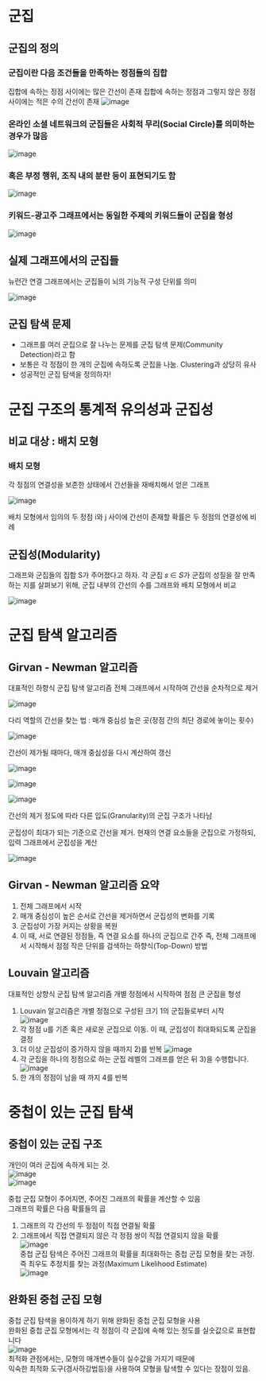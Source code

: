 # 군집
## 군집의 정의
### 군집이란 다음 조건들을 만족하는 정점들의 집합
집합에 속하는 정점 사이에는 많은 간선이 존재
집합에 속하는 정점과 그렇지 않은 정점 사이에는 적은 수의 간선이 존재 
![image](https://user-images.githubusercontent.com/43736669/108930336-1df31880-7689-11eb-85c0-3b904eec52c7.png)
### 온라인 소셜 네트워크의 군집들은 사회적 무리(Social Circle)를 의미하는 경우가 많음
 ![image](https://user-images.githubusercontent.com/43736669/108930413-3a8f5080-7689-11eb-9066-946ec88cdeaa.png)
### 혹은 부정 행위, 조직 내의 분란 등이 표현되기도 함
 ![image](https://user-images.githubusercontent.com/43736669/108930460-5266d480-7689-11eb-9099-2bc554190f04.png)
### 키워드-광고주 그래프에서는 동일한 주제의 키워드들이 군집을 형성
 ![image](https://user-images.githubusercontent.com/43736669/108930514-690d2b80-7689-11eb-9372-f169b3f354e7.png)
## 실제 그래프에서의 군집들
뉴런간 연결 그래프에서는 군집들이 뇌의 기능적 구성 단위를 의미

![image](https://user-images.githubusercontent.com/43736669/108930587-85a96380-7689-11eb-9005-1403161a00fb.png)
## 군집 탐색 문제
 - 그래프를 여러 군집으로 잘 나누는 문제를 군집 탐색 문제(Community Detection)라고 함 
 - 보통은 각 정점이 한 개의 군집에 속하도록 군집을 나눔. Clustering과 상당히 유사
 - 성공적인 군집 탐색을 정의하자!
# 군집 구조의 통계적 유의성과 군집성
## 비교 대상 : 배치 모형
### 배치 모형
각 정점의 연결성을 보존한 상태에서 간선들을 재배치해서 얻은 그래프
 
 ![image](https://user-images.githubusercontent.com/43736669/108930746-d4ef9400-7689-11eb-8fbd-fd44e934baf3.png)
 
 배치 모형에서 임의의 두 정점 i와 j 사이에 간선이 존재할 확률은 두 정점의 연결성에 비례
 
## 군집성(Modularity)
그래프와 군집들의 집합 S가 주어졌다고 하자. 각 군집 𝑠 ∈ 𝑆가 군집의 성질을 잘 만족하는 지를 살펴보기 위해, 군집 내부의 간선의 수를 그래프와 배치 모형에서 비교

![image](https://user-images.githubusercontent.com/43736669/108931065-5fd08e80-768a-11eb-92e0-b385899bab1a.png)

# 군집 탐색 알고리즘
## Girvan - Newman 알고리즘
대표적인 하향식 군집 탐색 알고리즘 
전체 그래프에서 시작하여 간선을 순차적으로 제거 

![image](https://user-images.githubusercontent.com/43736669/109108529-17db6580-7777-11eb-923f-1515cba0d653.png)  

다리 역할의 간선을 찾는 법 : 매개 중심성 높은 곳(정점 간의 최단 경로에 놓이는 횟수) 

![image](https://user-images.githubusercontent.com/43736669/109108604-36416100-7777-11eb-95ad-b2350f9f6a30.png) 

간선이 제가될 때마다, 매개 중심성을 다시 계산하여 갱신 

![image](https://user-images.githubusercontent.com/43736669/109108674-55d88980-7777-11eb-8ce0-74717eb92337.png) 

![image](https://user-images.githubusercontent.com/43736669/109108713-612bb500-7777-11eb-8b12-da85fa627fe6.png) 

![image](https://user-images.githubusercontent.com/43736669/109108736-6be64a00-7777-11eb-8581-d85066efc1a1.png)

간선의 제거 정도에 따라 다른 입도(Granularity)의 군집 구조가 나타남 

군집성이 최대가 되는 기준으로 간선을 제거. 현재의 연결 요소들을 군집으로 가정하되, 입력 그래프에서 군집성을 계산

![image](https://user-images.githubusercontent.com/43736669/109108842-9b955200-7777-11eb-9eb2-b20b6353d657.png)


## Girvan - Newman 알고리즘 요약
 1) 전체 그래프에서 시작
 2) 매개 중심성이 높은 순서로 간선을 제거하면서 군집성의 변화를 기록
 3) 군집성이 가장 커지는 상황을 복원
 4) 이 때, 서로 연결된 정점들, 즉 연결 요소를 하나의 군집으로 간주 
 즉, 전체 그래프에서 시작해서 점점 작은 단위를 검색하는 하향식(Top-Down) 방법 
 
## Louvain 알고리즘 
대표적인 상향식 군집 탐색 알고리즘 
개별 정점에서 시작하여 점점 큰 군집을 형성 
1) Louvain 알고리즘은 개별 정점으로 구성된 크기 1의 군집들로부터 시작  
![image](https://user-images.githubusercontent.com/43736669/109109515-ccc25200-7778-11eb-82dd-03bbc574010d.png) 
2) 각 정점 u를 기존 혹은 새로운 군집으로 이동. 이 때, 군집성이 최대화되도록 군집을 결정 
3) 더 이상 군집성이 증가하지 않을 때까지 2)를 반복 
![image](https://user-images.githubusercontent.com/43736669/109109607-f3808880-7778-11eb-8f3b-44d3513e50cc.png) 
4) 각 군집을 하나의 정점으로 하는 군집 레벨의 그래프를 얻은 뒤 3)을 수행합니다.
![image](https://user-images.githubusercontent.com/43736669/109109662-08f5b280-7779-11eb-8c04-4d2ab8f238e9.png) 
5) 한 개의 정점이 남을 때 까지 4를 반복 
 
# 중첩이 있는 군집 탐색 
## 중첩이 있는 군집 구조 
개인이 여러 군집에 속하게 되는 것.  
![image](https://user-images.githubusercontent.com/43736669/109109777-478b6d00-7779-11eb-87a5-117a681c3998.png)  
![image](https://user-images.githubusercontent.com/43736669/109109889-79043880-7779-11eb-821c-476d8f20698f.png)  

중첩 군집 모형이 주어지면, 주어진 그래프의 확률을 계산할 수 있음   
그래프의 확률은 다음 확률들의 곱  
1) 그래프의 각 간선의 두 정점이 직접 연결될 확률  
2) 그래프에서 직접 연결되지 않은 각 정점 쌍이 직접 연결되지 않을 확률  
![image](https://user-images.githubusercontent.com/43736669/109110059-bb2d7a00-7779-11eb-91e7-bb3f4aff9a18.png)  
중첩 군집 탐색은 주어진 그래프의 확률을 최대화하는 중첩 군집 모형을 찾는 과정. 즉 최우도 추정치를 찾는 과정(Maximum Likelihood Estimate)  
![image](https://user-images.githubusercontent.com/43736669/109110148-e617ce00-7779-11eb-8421-816cf83dd06b.png) 

## 완화된 중첩 군집 모형 
중첩 군집 탐색을 용이하게 하기 위해 완화된 중첩 군집 모형을 사용  
완화된 중첩 군집 모형에서는 각 정점이 각 군집에 속해 있는 정도를 실숫값으로 표현합니다  
![image](https://user-images.githubusercontent.com/43736669/109110342-4a3a9200-777a-11eb-8b96-2f1085c03bf4.png)  
최적화 관점에서는, 모형의 매개변수들이 실수값을 가지기 때문에  
익숙한 최적화 도구(경사하강법등)을 사용하여 모형을 탐색할 수 있다는 장점이 있음. 

